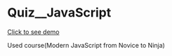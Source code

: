 # Quiz__JavaScript

<a href="https://rozantsew.github.io/Quiz__JavaScript/index.html">Click to see demo</a>

<p>
   Used course(Modern JavaScript from Novice to Ninja)
</p>